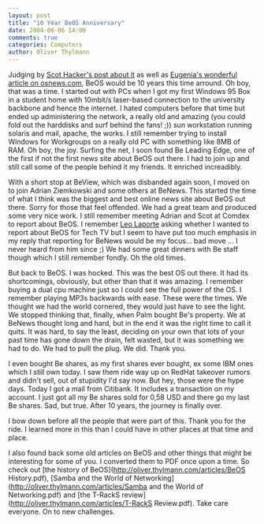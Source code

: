 ```yaml
---
layout: post
title: "10 Year BeOS Anniversary"
date: 2004-06-06 14:00
comments: true
categories: Computers
author: Oliver Thylmann
---
```



Judging by [Scot Hacker's post about it](http://birdhouse.org/blog/archives/001327.php) as well as [Eugenia's wonderful article on osnews.com](http://www.osnews.com/story.php?news_id=7265), BeOS would be 10 years this time arround. Oh boy, that was a time. I started out with PCs when I got my first Windows 95 Box in a student home with 10mbit/s laser-based connection to the university backbone and hence the internet. I hated computers before that time but ended up administering the network, a really old and amazing (you could fold out the harddisks and surf behind the fans! ;)) sun workstation running solaris and mail, apache, the works. I still remember trying to install Windows for Workgroups on a really old PC with something like 8MB of RAM. Oh boy, the joy. Surfing the net, I soon found Be Leading Edge, one of the first if not the first news site about BeOS out there. I had to join up and still call some of the people behind it my friends. It enriched increadibly. 

With a short stop at BeView, which was disbanded again soon, I moved on to join Adrian Ziemkowski and some others at BeNews. This started the time of what I think was the biggest and best online news site about BeOS out there. Sorry for those that feel offended. We had a great team and produced some very nice work. I still remember meeting Adrian and Scot at Comdex to report about BeOS. I remember [Leo Laporte](http://leo.typepad.com/) asking whether I wanted to report about BeOS for Tech TV but I seem to have put too much emphasis in my reply that reporting for BeNews would be my focus... bad move ... I never heard from him since ;) We had some great dinners with Be staff though which I still remember fondly. Oh the old times.

But back to BeOS. I was hocked. This was the best OS out there. It had its shortcomings, obviously, but other than that it was amazing. I remember buying a dual cpu machine just so I could see the full power of the OS. I remember playing MP3s backwards with ease. These were the times. We thought we had the world cornered, they would just have to see the light. We stopped thinking that, finally, when Palm bought Be's property. We at BeNews thought long and hard, but in the end it was the right time to call it quits. It was hard, to say the least, deciding on your own that lots of your past time has gone down the drain, felt wasted, but it was something we had to do. We had to pulll the plug. We did. Thank you.

I even bought Be shares, as my first shares ever bought, ex some IBM ones which I still own today. I saw them ride way up on RedHat takeover rumors and didn't sell, out of stupidity I'd say now. But hey, those were the hype days. Today I got a mail from Citibank. It includes a transaction on my account. I just got all my Be shares sold for 0,58 USD and there go my last Be shares. Sad, but true. After 10 years, the journey is finally over.

I bow down before all the people that were part of this. Thank you for the ride. I learned more in this than I could have in other places at that time and place.

I also found back some old articles on BeOS and other things that might be interesting for some of you. I converted them to PDF once upon a time. So check out [the history of BeOS](http://oliver.thylmann.com/articles/BeOS History.pdf), [Samba and the World of Networking](http://oliver.thylmann.com/articles/Samba and the World of Networking.pdf) and [the T-RackS review](http://oliver.thylmann.com/articles/T-RackS Review.pdf). Take care everyone. On to new challenges.


